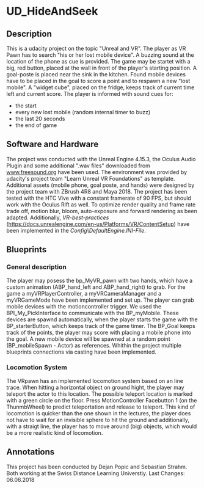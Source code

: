 # UD_HideAndSeek

## Description
This is a udacity project on the topic "Unreal and VR". The player as VR Pawn has to search "his or her lost mobile device". A buzzing sound at the location of the phone as cue is provided. The game may be startet with a big, red button, placed at the wall in front of the player's starting position. A goal-poste is placed near the sink in the kitchen. Found mobile devices have to be placed in the goal to score a point and to respawn a new "lost mobile". A "widget cube", placed on the fridge, keeps track of current time left and current score.
The player is informed with sound cues for:
- the start
- every new lost mobile (random internal timer to buzz)
- the last 20 seconds
- the end of game

## Software and Hardware
The project was conducted with the Unreal Engine 4.15.3, the Oculus Audio Plugin and some additional ".wav files" downloaded from www.freesound.org have been used. The environment was provided by udacity's project team "Learn Unreal VR Foundations" as template. Additional assets (mobile phone, goal poste, and hands) were designed by the project team with ZBrush 4R8 and Maya 2018. The project has been tested with the HTC Vive with a constant framerate of 90 FPS, but should work with the Oculus Rift as well. To optimize render quality and frame rate trade off, motion blur, bloom, auto-exposure and forward rendering as been adapted. Additionally, *VR-best-practices* (https://docs.unrealengine.com/en-us/Platforms/VR/ContentSetup) have been implemented in the *Config\DefaultEngine.INI-File*.

## Blueprints
### General description
The player may posess the bp_MyVR_pawn with two hands, which have a custom animation (ABP_hand_left and ABP_hand_right) to grab. For the game a myVRPlayerController, a myVRCameraManager and a myVRGameMode have been implemented and set up. The player can grab mobile devices with the motioncontroller trigger. We used the BPI_My_PickInterface to communicate with the BP_myMobile. These devices are spawnd automatically, when the player starts the game with the BP_starterButton, which keeps track of the game timer. The BP_Goal keeps track of the points, the player may score with placing a mobile phone into the goal. A new mobile device will be spawned at a random point (BP_mobileSpawn - Actor) as references. Whithin the project multiple blueprints connections via casting have been implemented.

### Locomotion System
The VRpawn has an implemented locomotion system based on an line trace. When hitting a horizontal object on ground hight, the player may teleport the actor to this location. The possible teleport location is marked with a green circle on the floor. Press MotionController Facebutton 1 (on the ThunmbWheel) to predict teleportation and release to teleport. This kind of locomotion is quicker than the one shown in the lectures, the player does not have to wait for an invisible sphere to hit the ground and additionally, with a straigt line, the player has to move around (big) objects, which would be a more realistic kind of locomotion.

## Annotations
This project has been conducted by Dejan Popic and Sebastian Strahm. Both working at the Swiss Distance Learning Universtiy. Last Changes: 06.06.2018

